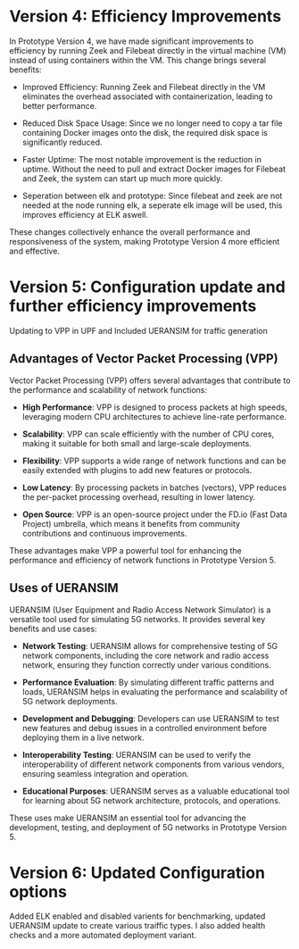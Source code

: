 # Version 4: Efficiency Improvements
In Prototype Version 4, we have made significant improvements to efficiency by running Zeek and Filebeat directly in the virtual machine (VM) instead of using containers within the VM. This change brings several benefits:

- Improved Efficiency: Running Zeek and Filebeat directly in the VM eliminates the overhead associated with containerization, leading to better performance.

- Reduced Disk Space Usage: Since we no longer need to copy a tar file containing Docker images onto the disk, the required disk space is significantly reduced.

- Faster Uptime: The most notable improvement is the reduction in uptime. Without the need to pull and extract Docker images for Filebeat and Zeek, the system can start up much more quickly.

- Seperation between elk and prototype: Since filebeat and zeek are not needed at the node running elk, a seperate elk image will be used, this improves efficiency at ELK aswell.

These changes collectively enhance the overall performance and responsiveness of the system, making Prototype Version 4 more efficient and effective.

# Version 5: Configuration update and further efficiency improvements
Updating to VPP in UPF and Included UERANSIM for traffic generation
## Advantages of Vector Packet Processing (VPP)

Vector Packet Processing (VPP) offers several advantages that contribute to the performance and scalability of network functions:

- **High Performance**: VPP is designed to process packets at high speeds, leveraging modern CPU architectures to achieve line-rate performance.

- **Scalability**: VPP can scale efficiently with the number of CPU cores, making it suitable for both small and large-scale deployments.

- **Flexibility**: VPP supports a wide range of network functions and can be easily extended with plugins to add new features or protocols.

- **Low Latency**: By processing packets in batches (vectors), VPP reduces the per-packet processing overhead, resulting in lower latency.

- **Open Source**: VPP is an open-source project under the FD.io (Fast Data Project) umbrella, which means it benefits from community contributions and continuous improvements.

These advantages make VPP a powerful tool for enhancing the performance and efficiency of network functions in Prototype Version 5.
## Uses of UERANSIM

UERANSIM (User Equipment and Radio Access Network Simulator) is a versatile tool used for simulating 5G networks. It provides several key benefits and use cases:

- **Network Testing**: UERANSIM allows for comprehensive testing of 5G network components, including the core network and radio access network, ensuring they function correctly under various conditions.

- **Performance Evaluation**: By simulating different traffic patterns and loads, UERANSIM helps in evaluating the performance and scalability of 5G network deployments.

- **Development and Debugging**: Developers can use UERANSIM to test new features and debug issues in a controlled environment before deploying them in a live network.

- **Interoperability Testing**: UERANSIM can be used to verify the interoperability of different network components from various vendors, ensuring seamless integration and operation.

- **Educational Purposes**: UERANSIM serves as a valuable educational tool for learning about 5G network architecture, protocols, and operations.

These uses make UERANSIM an essential tool for advancing the development, testing, and deployment of 5G networks in Prototype Version 5.

# Version 6: Updated Configuration options
Added ELK enabled and disabled varients for benchmarking, updated UERANSIM update to create various traiffic types. I also added health checks and a more automated deployment variant.